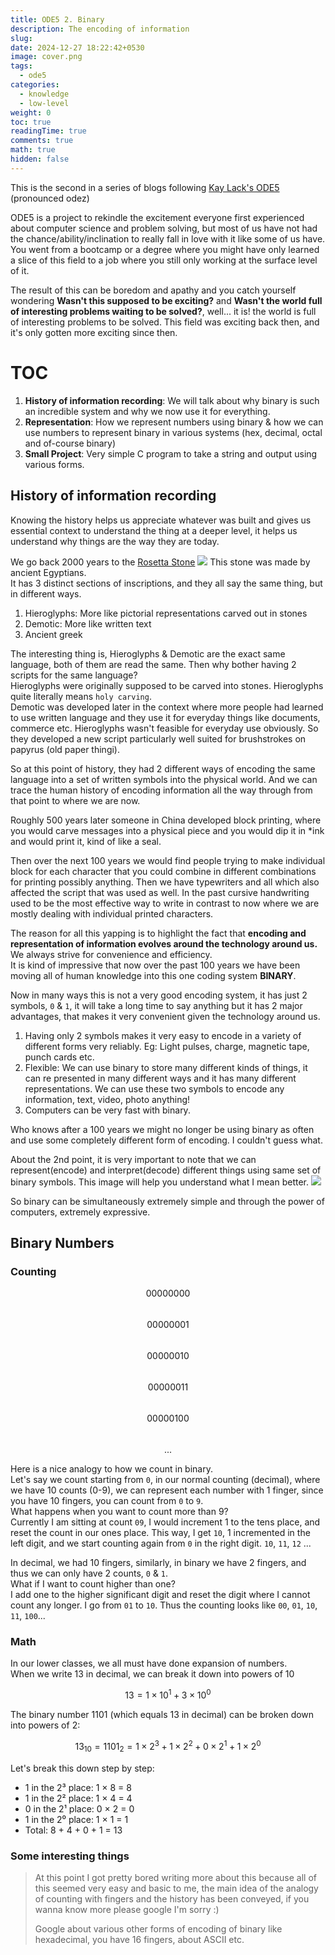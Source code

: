 ```yaml
---
title: ODE5 2. Binary
description: The encoding of information
slug: 
date: 2024-12-27 18:22:42+0530
image: cover.png
tags:
  - ode5
categories:
  - knowledge
  - low-level
weight: 0
toc: true
readingTime: true
comments: true
math: true
hidden: false
---
```

This is the second in a series of blogs following [Kay Lack's ODE5](https://www.0de5.net) (pronounced odez)

ODE5 is a project to rekindle the excitement everyone first experienced about computer science and problem solving, but most of us have not had the chance/ability/inclination to really fall in love with it like some of us have. You went from a bootcamp or a degree where you might have only learned a slice of this field to a job where you still only working at the surface level of it.

The result of this can be boredom and apathy and you catch yourself wondering **Wasn't this supposed to be exciting?** and **Wasn't the world full of interesting problems waiting to be solved?**, well... it is! the world is full of interesting problems to be solved. This field was exciting back then, and it's only gotten more exciting since then.

# TOC
1. **History of information recording**: We will talk about why binary is such an incredible system and why we now use it for everything.
2. **Representation**: How we represent numbers using binary & how we can use numbers to represent binary in various systems (hex, decimal, octal and of-course binary)
3. **Small Project**: Very simple C program to take a string and output using various forms.

## History of information recording
Knowing the history helps us appreciate whatever was built and gives us essential context to understand the thing at a deeper level, it helps us understand why things are the way they are today.

We go back 2000 years to the [Rosetta Stone](https://en.wikipedia.org/wiki/Rosetta_Stone)
![](rosetta.png)
This stone was made by ancient Egyptians.  
It has 3 distinct sections of inscriptions, and they all say the same thing, but in different ways.
1. Hieroglyphs: More like pictorial representations carved out in stones
2. Demotic: More like written text 
3. Ancient greek

The interesting thing is, Hieroglyphs & Demotic are the exact same language, both of them are read the same. Then why bother having 2 scripts for the same language?  
Hieroglyphs were originally supposed to be carved into stones. Hieroglyphs quite literally means `holy carving`.  
Demotic was developed later in the context where more people had learned to use written language and they use it for everyday things like documents, commerce etc. Hieroglyphs wasn't feasible for everyday use obviously. So they developed a new script particularly well suited for brushstrokes on papyrus (old paper thingi).

So at this point of history, they had 2 different ways of encoding the same language into a set of written symbols into the physical world. And we can trace the human history of encoding information all the way through from that point to where we are now.

Roughly 500 years later someone in China developed block printing, where you would carve messages into a physical piece and you would dip it in \*ink and would print it, kind of like a seal.  

Then over the next 100 years we would find people trying to make individual block for each character that you could combine in different combinations for printing possibly anything. Then we have typewriters and all which also affected the script that was used as well. In the past cursive handwriting used to be the most effective way to write in contrast to now where we are mostly dealing with individual printed characters.

The reason for all this yapping is to highlight the fact that **encoding and representation of information evolves around the technology around us.** We always strive for convenience and efficiency.  
It is kind of impressive that now over the past 100 years we have been moving all of human knowledge into this one coding system **BINARY**.  

Now in many ways this is not a very good encoding system, it has just 2 symbols, `0` & `1`, it will take a long time to say anything but it has 2 major advantages, that makes it very convenient given the technology around us.
1. Having only 2 symbols makes it very easy to encode in a variety of different forms very reliably. Eg: Light pulses, charge, magnetic tape, punch cards etc.
2. Flexible: We can use binary to store many different kinds of things, it can re presented in many different ways and it has many different representations. We can use these two symbols to encode any information, text, video, photo anything!
3. Computers can be very fast with binary.

Who knows after a 100 years we might no longer be using binary as often and use some completely different form of encoding. I couldn't guess what.

About the 2nd point, it is very important to note that we can represent(encode) and interpret(decode) different things using same set of binary symbols. This image will help you understand what I mean better.
![](binaryrepresentation.png)

So binary can be simultaneously extremely simple and through the power of computers, extremely expressive.

## Binary Numbers

### Counting

$$00000000$$  
$$00000001$$  
$$00000010$$  
$$00000011$$  
$$00000100$$  
$$...$$


Here is a nice analogy to how we count in binary.  
Let's say we count starting from `0`, in our normal counting (decimal), where we have 10 counts (0-9), we can represent each number with 1 finger, since you have 10 fingers, you can count from `0` to `9`.  
What happens when you want to count more than 9?  
Currently I am sitting at count `09`, I would increment 1 to the tens place, and reset the count in our ones place. This way, I get `10`, 1 incremented in the left digit, and we start counting again from `0` in the right digit. `10`, `11`, `12` ...

In decimal, we had 10 fingers, similarly, in binary we have 2 fingers, and thus we can only have 2 counts, `0` & `1`.  
What if I want to count higher than one?  
I add one to the higher significant digit and reset the digit where I cannot count any longer. I go from `01` to `10`. Thus the counting looks like `00`, `01`, `10`, `11`, `100`...


### Math
In our lower classes, we all must have done expansion of numbers.  
When we write 13 in decimal, we can break it down into powers of 10

$$
    13 = 1 \times 10^1 + 3 \times 10^0
$$

The binary number 1101 (which equals 13 in decimal) can be broken down into powers of 2:

$$13_{10} = 1101_2 = 1 \times 2^3 + 1 \times 2^2 + 0 \times 2^1 + 1 \times 2^0$$

Let's break this down step by step:
- 1 in the 2³ place: 1 × 8 = 8
- 1 in the 2² place: 1 × 4 = 4
- 0 in the 2¹ place: 0 × 2 = 0
- 1 in the 2⁰ place: 1 × 1 = 1
- Total: 8 + 4 + 0 + 1 = 13

### Some interesting things

> At this point I got pretty bored writing more about this because all of this seemed very easy and basic to me, the main idea of the analogy of counting with fingers and the history has been conveyed, if you wanna know more please google I'm sorry :)
> 
> Google about various other forms of encoding of binary like hexadecimal, you have 16 fingers, about ASCII etc.